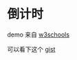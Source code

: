 # 倒计时

demo 来自 [w3schools](https://www.w3schools.com/howto/howto_js_countdown.asp)

可以看下这个 [gist](https://gist.github.com/adhithyan15/4350689)